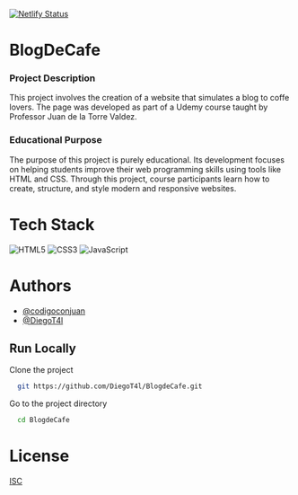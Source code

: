 
[![Netlify Status](https://api.netlify.com/api/v1/badges/d6588018-3af4-4fa0-9513-c91ae45e4e49/deploy-status)](https://app.netlify.com/sites/blogdecafediegot4l/deploys)

# BlogDeCafe


### Project Description
This project involves the creation of a website that simulates a blog to coffe lovers. The page was developed as part of a Udemy course taught by Professor Juan de la Torre Valdez.

### Educational Purpose
The purpose of this project is purely educational. Its development focuses on helping students improve their web programming skills using tools like HTML and CSS. Through this project, course participants learn how to create, structure, and style modern and responsive websites.


# Tech Stack

 ![HTML5](https://img.shields.io/badge/html5-%23E34F26.svg?style=for-the-badge&logo=html5&logoColor=white)
 ![CSS3](https://img.shields.io/badge/css3-%231572B6.svg?style=for-the-badge&logo=css3&logoColor=white)
 ![JavaScript](https://img.shields.io/badge/javascript-%23323330.svg?style=for-the-badge&logo=javascript&logoColor=%23F7DF1E)


# Authors

- [@codigoconjuan](https://github.com/codigoconjuan)
- [@DiegoT4l](https://github.com/DiegoT4l)


## Run Locally

Clone the project

```bash
  git https://github.com/DiegoT4l/BlogdeCafe.git
```

Go to the project directory

```bash
  cd BlogdeCafe
```

# License

[ISC](LICENSE)